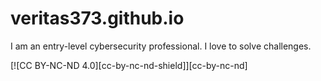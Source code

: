 # veritas373.github.io
I am an entry-level cybersecurity professional. I love to solve challenges.

[![CC BY-NC-ND 4.0][cc-by-nc-nd-shield]][cc-by-nc-nd]
